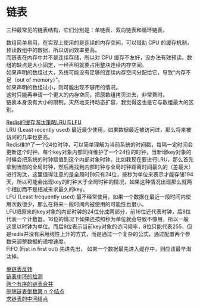 # 链表
三种最常见的链表结构，它们分别是：单链表、双向链表和循环链表。
  
数组简单易用，在实现上使用的是连续的内存空间，可以借助 CPU 的缓存机制，预读数组中的数据，所以访问效率更高。  
而链表在内存中并不是连续存储，所以对 CPU 缓存不友好，没办法有效预读。数组的缺点是大小固定，一经声明就要占用整块连续内存空间。  
如果声明的数组过大，系统可能没有足够的连续内存空间分配给它，导致“内存不足（out of memory）”。  
如果声明的数组过小，则可能出现不够用的情况。  
这时只能再申请一个更大的内存空间，把原数组拷贝进去，非常费时。  
链表本身没有大小的限制，天然地支持动态扩容，我觉得这也是它与数组最大的区别。

[Redis的缓存淘汰策略LRU与LFU](https://www.jianshu.com/p/c8aeb3eee6bc)  
LRU (Least recently used) 最近最少使用，如果数据最近被访问过，那么将来被访问的几率也更高。  
Redis维护了一个24位时钟，可以简单理解为当前系统的时间戳，每隔一定时间会更新这个时钟。每个key对象内部同样维护了一个24位的时钟，当新增key对象的时候会把系统的时钟赋值到这个内部对象时钟。比如我现在要进行LRU，那么首先拿到当前的全局时钟，然后再找到内部时钟与全局时钟距离时间最久的（差最大）进行淘汰，这里值得注意的是全局时钟只有24位，按秒为单位来表示才能存储194天，所以可能会出现key的时钟大于全局时钟的情况，如果这种情况出现那么就两个相加而不是相减来求最久的key。  
LFU (Least frequently used) 最不经常使用，如果一个数据在最近一段时间内使用次数很少，那么在将来一段时间内被使用的可能性也很小。  
LFU把原来的key对象的内部时钟的24位分成两部分，前16位还代表时钟，后8位代表一个计数器。16位的情况下如果还按照秒为单位就会导致不够用，所以一般这里以时钟为单位。而后8位表示当前key对象的访问频率，8位只能代表255，但是redis并没有采用线性上升的方式，而是通过一个复杂的公式，通过配置两个参数来调整数据的递增速度。  
FIFO (Fist in first out) 先进先出， 如果一个数据最先进入缓存中，则应该最早淘汰掉。  

[单链表反转](https://github.com/MSunFlower1014/LeetCode-Golang/tree/master/leetcode/201-299/206-reverseList.go)  
[链表中环的检测](https://github.com/MSunFlower1014/LeetCode-Golang/tree/master/leetcode/101-200/141-hasCycle.go)  
[两个有序的链表合并](https://github.com/MSunFlower1014/LeetCode-Golang/tree/master/leetcode/1-100/21-mergeTwoLists.go)  
[删除链表倒数第 n 个结点](https://github.com/MSunFlower1014/LeetCode-Golang/tree/master/leetcode/1-100/19-removeNthFromEnd.go)  
[求链表的中间结点](https://github.com/MSunFlower1014/LeetCode-Golang/tree/master/leetcode/800-899/876-middleNode.go)
